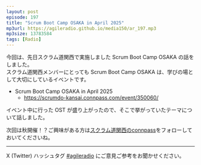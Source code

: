 ```yaml
---
layout: post
episode: 197
title: "Scrum Boot Camp OSAKA in April 2025"
mp3url: https://agileradio.github.io/media150/ar_197.mp3
mp3size: 13783584
tags: [Radio]
---
```


今回は、先日スクラム道関西で実施しました Scrum Boot Camp OSAKA の話をしました。  
スクラム道関西メンバーにとっても Scrum Boot Camp OSAKA は、学びの場として大切にしているイベントです。

- Scrum Boot Camp OSAKA in April 2025
  - <https://scrumdo-kansai.connpass.com/event/350060/>

イベント中に行った OST が盛り上がったので、そこで挙がっていたテーマについて話しました。  

次回は秋開催！？ご興味がある方は[スクラム道関西のconnpass](https://scrumdo-kansai.connpass.com/)をフォローしておいてくださいね。

---

X (Twitter) ハッシュタグ [#agileradio](https://twitter.com/intent/tweet?hashtags=agileradio) にご意見ご参考をお聞かせください。
